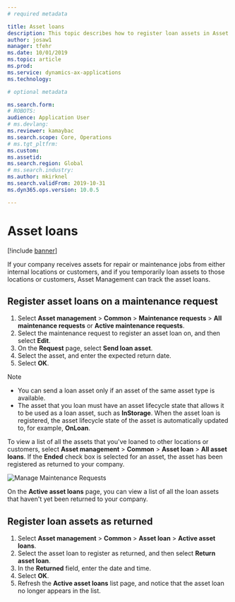 ```yaml
---
# required metadata

title: Asset loans
description: This topic describes how to register loan assets in Asset Management.
author: josaw1
manager: tfehr
ms.date: 10/01/2019
ms.topic: article
ms.prod: 
ms.service: dynamics-ax-applications
ms.technology: 

# optional metadata

ms.search.form: 
# ROBOTS: 
audience: Application User
# ms.devlang: 
ms.reviewer: kamaybac
ms.search.scope: Core, Operations
# ms.tgt_pltfrm: 
ms.custom: 
ms.assetid:
ms.search.region: Global
# ms.search.industry: 
ms.author: mkirknel
ms.search.validFrom: 2019-10-31
ms.dyn365.ops.version: 10.0.5

---
```


# Asset loans

[!include [banner](../../includes/banner.md)]

 

If your company receives assets for repair or maintenance jobs from either internal locations or customers, and if you temporarily loan assets to those locations or customers, Asset Management can track the asset loans.

## Register asset loans on a maintenance request

1. Select **Asset management** \> **Common** \> **Maintenance requests** \> **All maintenance requests** or **Active maintenance requests**.
2. Select the maintenance request to register an asset loan on, and then select **Edit**.
3. On the **Request** page, select **Send loan asset**.
4. Select the asset, and enter the expected return date.
5. Select **OK**.

> [!NOTE]
> - You can send a loan asset only if an asset of the same asset type is available.
> - The asset that you loan must have an asset lifecycle state that allows it to be used as a loan asset, such as **InStorage**. When the asset loan is registered, the asset lifecycle state of the asset is automatically updated to, for example, **OnLoan**.

To view a list of all the assets that you've loaned to other locations or customers, select **Asset management** \> **Common** \> **Asset loan** \> **All asset loans**. If the **Ended** check box is selected for an asset, the asset has been registered as returned to your company.

![Manage Maintenance Requests](media/06-manage-maintenance-requests.png)

On the **Active asset loans** page, you can view a list of all the loan assets that haven't yet been returned to your company.

## Register loan assets as returned

1. Select **Asset management** \> **Common** \> **Asset loan** \> **Active asset loans**.
2. Select the asset loan to register as returned, and then select **Return asset loan**.
3. In the **Returned** field, enter the date and time.
4. Select **OK**.
5. Refresh the **Active asset loans** list page, and notice that the asset loan no longer appears in the list.
